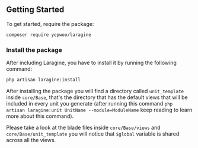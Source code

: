 ## Getting Started

To get started, require the package:

```bash
composer require yepwoo/laragine
```

### Install the package

After including Laragine, you have to install it by running the following command:

```bash
php artisan laragine:install
```

After installing the package you will find a directory called `unit_template` inside `core/Base`, that's the directory that has the default views that will be included in every unit you generate (after running this command `php artisan laragine:unit UnitName --module=ModuleName` keep reading to learn more about this command).

Please take a look at the blade files inside `core/Base/views` and `core/Base/unit_template` you will notice that `$global` variable is shared across all the views.